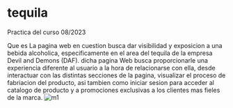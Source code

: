 # tequila
Practica del curso 08/2023

Que es
La pagina web en cuestion busca dar visibilidad y exposicion a una bebida alcoholica, especificamente en el area del tequila de la empresa Devil and Demons (DAF). dicha pagina Web busca proporcionarle una experiencia diferente al usuario
a la hora de relacionarse con ella, desde interactuar con las distintas secciones de la pagina, visualizar el proceso de fabriacion del producto, asi tambien como iniciar sesion para acceder al catalogo de producto y a promociones 
exclusivas a los clientes mas fieles de la marca.
![m1](https://github.com/c4tiruso/tequila/assets/141423358/961d4d0b-179e-4482-b84b-03dccdb464d5)
